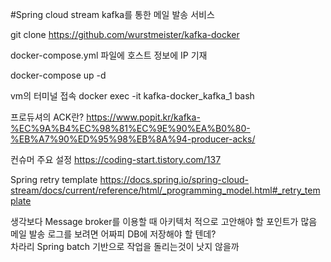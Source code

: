 #Spring cloud stream kafka를 통한 메일 발송 서비스

git clone https://github.com/wurstmeister/kafka-docker

docker-compose.yml 파일에 호스트 정보에 IP 기재

docker-compose up -d


vm의 터미널 접속
docker exec -it kafka-docker_kafka_1 bash


프로듀셔의 ACK란?
https://www.popit.kr/kafka-%EC%9A%B4%EC%98%81%EC%9E%90%EA%B0%80-%EB%A7%90%ED%95%98%EB%8A%94-producer-acks/

컨슈머 주요 설정
https://coding-start.tistory.com/137

Spring retry template
https://docs.spring.io/spring-cloud-stream/docs/current/reference/html/_programming_model.html#_retry_template

생각보다 Message broker를 이용할 때 아키텍처 적으로 고안해야 할 포인트가 많음  
메일 발송 로그를 보려면 어짜피 DB에 저장해야 할 텐데?  
차라리 Spring batch 기반으로 작업을 돌리는것이 낫지 않을까
